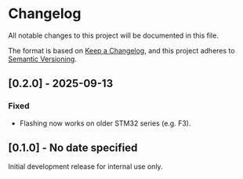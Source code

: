 # Changelog

All notable changes to this project will be documented in this file.

The format is based on [Keep a Changelog](https://keepachangelog.com/en/1.0.0/),
and this project adheres to [Semantic Versioning](https://semver.org/spec/v2.0.0.html).

## [0.2.0] - 2025-09-13

### Fixed

- Flashing now works on older STM32 series (e.g. F3).

## [0.1.0] - No date specified

Initial development release for internal use only.
